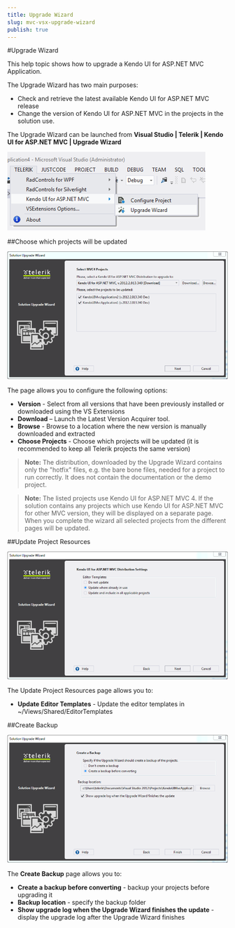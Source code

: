 ```yaml
---
title: Upgrade Wizard
slug: mvc-vsx-upgrade-wizard
publish: true
---
```


#Upgrade Wizard

This help topic shows how to upgrade a Kendo UI for ASP.NET MVC Application.

The Upgrade Wizard has two main purposes:

- Check and retrieve the latest available Kendo UI for ASP.NET MVC  release
- Change the version of Kendo UI for ASP.NET MVC in the projects in the solution use.

The Upgrade Wizard can be launched from **Visual Studio | Telerik | Kendo UI for ASP.NET MVC | Upgrade Wizard**
  
![Choose projects](images/upgrade_menu.png)

##Choose which projects will be updated 

![update Project Resources](images/upgrade1.png)

The page allows you to configure the following options:

- **Version** - Select from all versions that have been previously installed or downloaded using the VS Extensions
- **Download** – Launch the Latest Version Acquirer tool.
- **Browse** - Browse to a location where the new version is manually downloaded and extracted
- **Choose Projects** - Choose which projects will be updated (it is recommended to keep all Telerik projects the same version)
  
> **Note:**
The distribution, downloaded by the Upgrade Wizard contains only the "hotfix" files, e.g. the bare bone files, needed for a project to run correctly. It does not contain the documentation or the demo project.

> **Note:**
The listed projects use Kendo UI for ASP.NET MVC 4. If the solution contains any projects which use Kendo UI for ASP.NET MVC for other MVC version, they will be displayed on a separate page. When you complete the wizard all selected projects from the different pages will be updated.

##Update Project Resources

![Update Project Resources](images/upgrade2.png)

The Update Project Resources page allows you to:

- **Update Editor Templates** - Update the editor templates in ~/Views/Shared/EditorTemplates

##Create Backup

![Create Backup](images/upgrade3.png)

The **Create Backup** page allows you to:

- **Create a backup before converting** - backup your projects before upgrading it
- **Backup location** - specify the backup folder
- **Show upgrade log when the Upgrade Wizard finishes the update** - display the upgrade log after the Upgrade Wizard finishes
